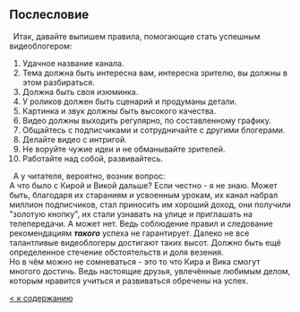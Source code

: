 ## Послесловие  

&ensp;Итак, давайте выпишем правила, помогающие стать успешным видеоблогером: </br>

1. Удачное название канала.
2. Тема должна быть интересна вам, интересна зрителю, вы должны в этом разбираться.
3. Должна быть своя изюминка.
4. У роликов должен быть сценарий и продуманы детали.
5. Картинка и звук должны быть высокого качества.
6. Видео должны выходить регулярно, по составленному графику.
7. Общайтесь с подписчиками и сотрудничайте с другими блогерами.
8. Делайте видео с интригой.
9. Не воруйте чужие идеи и не обманывайте зрителей.
10. Работайте над собой, развивайтесь.

&ensp;А у читателя, вероятно, возник вопрос: </br>
А что было с Кирой и Викой дальше? Если честно - я не знаю. Может быть, благодаря их стараниям и усвоенным урокам, их канал набрал  миллион подписчиков, стал приносить им хороший доход, они получили "золотую кнопку", их стали узнавать на улице и приглашать на телепередачи. А может нет. Ведь соблюдение правил и следование рекомендациям ***такого*** успеха не гарантирует. Далеко не все  талантливые видеоблогеры достигают таких высот. Должно быть ещё определенное стечение обстоятельств и доля везения. </br> 
Но в чём можно не сомневаться - это то что Кира и Вика смогут многого достичь. Ведь настоящие друзья, увлечённые любимым делом, которым нравится учиться и развиваться обречены на успех. 

[< к содержанию ](./readme.md)